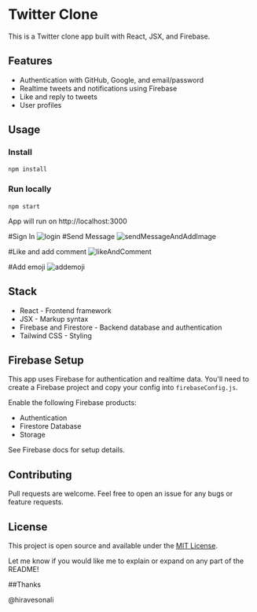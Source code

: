 # Twitter Clone

This is a Twitter clone app built with React, JSX, and Firebase.

## Features

- Authentication with GitHub, Google, and email/password
- Realtime tweets and notifications using Firebase
- Like and reply to tweets
- User profiles

## Usage

### Install

```
npm install
```

### Run locally

```
npm start
```

App will run on http://localhost:3000

#Sign In
![login](<img src="./src/assets/login.png" alt="login page"/>)
#Send Message
![sendMessageAndAddImage](<img src="./src/assets/sendmessageaddimage.png" alt="add image and send message"/>)

#Like and add comment
![likeAndComment](<img src="./src/assets/likeandaddcomment.png" alt="like and add comment"/>)

#Add emoji
![addemoji](<img src="./src/assets/addemoji.png" alt="add emoji"/>)

## Stack

- React - Frontend framework
- JSX - Markup syntax
- Firebase and Firestore - Backend database and authentication
- Tailwind CSS - Styling

## Firebase Setup

This app uses Firebase for authentication and realtime data. You'll need to create a Firebase project and copy your config into `firebaseConfig.js`.

Enable the following Firebase products:

- Authentication
- Firestore Database
- Storage

See Firebase docs for setup details.

## Contributing

Pull requests are welcome. Feel free to open an issue for any bugs or feature requests.

## License

This project is open source and available under the [MIT License](LICENSE).

Let me know if you would like me to explain or expand on any part of the README!

##Thanks

@hiravesonali
